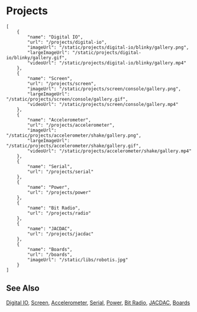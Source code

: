 # Projects

```codecard
[
    {
        "name": "Digital IO",
        "url": "/projects/digital-io",
        "imageUrl": "/static/projects/digital-io/blinky/gallery.png",
        "largeImageUrl": "/static/projects/digital-io/blinky/gallery.gif",
        "videoUrl": "/static/projects/digital-io/blinky/gallery.mp4"
    },
    {
        "name": "Screen",
        "url": "/projects/screen",
        "imageUrl": "/static/projects/screen/console/gallery.png",
        "largeImageUrl": "/static/projects/screen/console/gallery.gif",
        "videoUrl": "/static/projects/screen/console/gallery.mp4"
    },
    {
        "name": "Accelerometer",
        "url": "/projects/accelerometer",
        "imageUrl": "/static/projects/accelerometer/shake/gallery.png",
        "largeImageUrl": "/static/projects/accelerometer/shake/gallery.gif",
        "videoUrl": "/static/projects/accelerometer/shake/gallery.mp4"
    },
    {
        "name": "Serial",
        "url": "/projects/serial"
    },
    {
        "name": "Power",
        "url": "/projects/power"
    },
    {
        "name": "Bit Radio",
        "url": "/projects/radio"
    },
    {
        "name": "JACDAC",
        "url": "/projects/jacdac"
    },
    {
        "name": "Boards",
        "url": "/boards",
        "imageUrl": "/static/libs/robotis.jpg"
    }
]
```

## See Also

[Digital IO](/projects/digital-io),
[Screen](/projects/screen),
[Accelerometer](/projects/accelerometer),
[Serial](/projects/serial),
[Power](/projects/power),
[Bit Radio](/projects/radio),
[JACDAC](/projects/jacdac),
[Boards](/boards)

